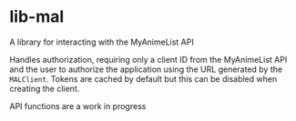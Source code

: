 # lib-mal
A library for interacting with the MyAnimeList API

Handles authorization, requiring only a client ID from the MyAnimeList API and the user to authorize the application using the URL generated by the `MALClient`.
Tokens are cached by default but this can be disabled when creating the client.

API functions are a work in progress

